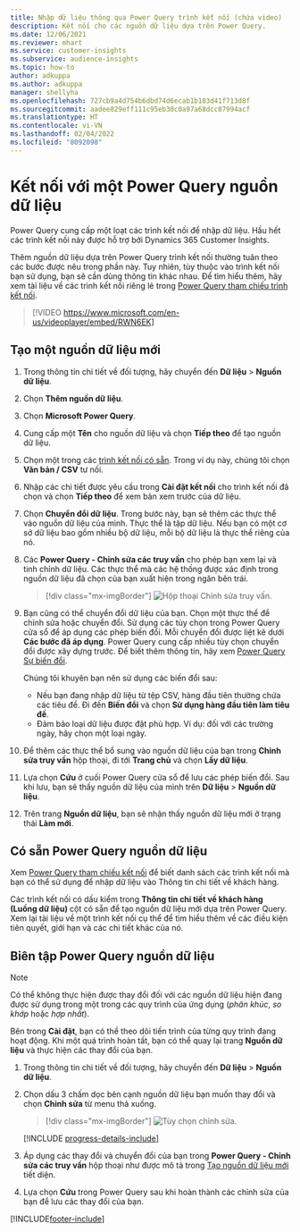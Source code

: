 ```yaml
---
title: Nhập dữ liệu thông qua Power Query trình kết nối (chứa video)
description: Kết nối cho các nguồn dữ liệu dựa trên Power Query.
ms.date: 12/06/2021
ms.reviewer: mhart
ms.service: customer-insights
ms.subservice: audience-insights
ms.topic: how-to
author: adkuppa
ms.author: adkuppa
manager: shellyha
ms.openlocfilehash: 727cb9a4d754b6dbd74d6ecab1b183d41f713d8f
ms.sourcegitcommit: aadee829eff111c95eb30c0a97a68dcc87994acf
ms.translationtype: HT
ms.contentlocale: vi-VN
ms.lasthandoff: 02/04/2022
ms.locfileid: "8092098"
---
```

# <a name="connect-to-a-power-query-data-source"></a>Kết nối với một Power Query nguồn dữ liệu

Power Query cung cấp một loạt các trình kết nối để nhập dữ liệu. Hầu hết các trình kết nối này được hỗ trợ bởi Dynamics 365 Customer Insights. 

Thêm nguồn dữ liệu dựa trên Power Query trình kết nối thường tuân theo các bước được nêu trong phần này. Tuy nhiên, tùy thuộc vào trình kết nối bạn sử dụng, bạn sẽ cần dùng thông tin khác nhau. Để tìm hiểu thêm, hãy xem tài liệu về các trình kết nối riêng lẻ trong [Power Query tham chiếu trình kết nối](/power-query/connectors/).

> [!VIDEO https://www.microsoft.com/en-us/videoplayer/embed/RWN6EK]

## <a name="create-a-new-data-source"></a>Tạo một nguồn dữ liệu mới

1. Trong thông tin chi tiết về đối tượng, hãy chuyển đến **Dữ liệu** > **Nguồn dữ liệu**.

1. Chọn **Thêm nguồn dữ liệu**.

1. Chọn **Microsoft Power Query**.

1. Cung cấp một **Tên** cho nguồn dữ liệu và chọn **Tiếp theo** để tạo nguồn dữ liệu.

1. Chọn một trong các [trình kết nối có sẵn](#available-power-query-data-sources). Trong ví dụ này, chúng tôi chọn **Văn bản / CSV** tư nối.

1. Nhập các chi tiết được yêu cầu trong **Cài đặt kết nối** cho trình kết nối đã chọn và chọn **Tiếp theo** để xem bản xem trước của dữ liệu.

1. Chọn **Chuyển đổi dữ liệu**. Trong bước này, bạn sẽ thêm các thực thể vào nguồn dữ liệu của mình. Thực thể là tập dữ liệu. Nếu bạn có một cơ sở dữ liệu bao gồm nhiều bộ dữ liệu, mỗi bộ dữ liệu là thực thể riêng của nó.

1. Các **Power Query - Chỉnh sửa các truy vấn** cho phép bạn xem lại và tinh chỉnh dữ liệu. Các thực thể mà các hệ thống được xác định trong nguồn dữ liệu đã chọn của bạn xuất hiện trong ngăn bên trái.

   > [!div class="mx-imgBorder"]
   > ![Hộp thoại Chỉnh sửa truy vấn.](media/data-manager-configure-edit-queries.png "Hộp thoại Chỉnh sửa truy vấn")

1. Bạn cũng có thể chuyển đổi dữ liệu của bạn. Chọn một thực thể để chỉnh sửa hoặc chuyển đổi. Sử dụng các tùy chọn trong Power Query cửa sổ để áp dụng các phép biến đổi. Mỗi chuyển đổi được liệt kê dưới **Các bước đã áp dụng**. Power Query cung cấp nhiều tùy chọn chuyển đổi được xây dựng trước. Để biết thêm thông tin, hãy xem [Power Query Sự biến đổi](/power-query/power-query-what-is-power-query#transformations).

   Chúng tôi khuyên bạn nên sử dụng các biến đổi sau:

   - Nếu bạn đang nhập dữ liệu từ tệp CSV, hàng đầu tiên thường chứa các tiêu đề. Đi đến **Biến đổi** và chọn **Sử dụng hàng đầu tiên làm tiêu đề**.
   - Đảm bảo loại dữ liệu được đặt phù hợp. Ví dụ: đối với các trường ngày, hãy chọn một loại ngày.

1. Để thêm các thực thể bổ sung vào nguồn dữ liệu của bạn trong **Chỉnh sửa truy vấn** hộp thoại, đi tới **Trang chủ** và chọn **Lấy dữ liệu**.

1. Lựa chọn **Cứu** ở cuối Power Query cửa sổ để lưu các phép biến đổi. Sau khi lưu, bạn sẽ thấy nguồn dữ liệu của mình trên **Dữ liệu** > **Nguồn dữ liệu**.

1. Trên trang **Nguồn dữ liệu**, bạn sẽ nhận thấy nguồn dữ liệu mới ở trạng thái **Làm mới**.

## <a name="available-power-query-data-sources"></a>Có sẵn Power Query nguồn dữ liệu

Xem [Power Query tham chiếu kết nối](/power-query/connectors/) để biết danh sách các trình kết nối mà bạn có thể sử dụng để nhập dữ liệu vào Thông tin chi tiết về khách hàng. 

Các trình kết nối có dấu kiểm trong **Thông tin chi tiết về khách hàng (Luồng dữ liệu)** cột có sẵn để tạo nguồn dữ liệu mới dựa trên Power Query. Xem lại tài liệu về một trình kết nối cụ thể để tìm hiểu thêm về các điều kiện tiên quyết, giới hạn và các chi tiết khác của nó.

## <a name="edit-power-query-data-sources"></a>Biên tập Power Query nguồn dữ liệu

> [!NOTE]
> Có thể không thực hiện được thay đổi đối với các nguồn dữ liệu hiện đang được sử dụng trong một trong các quy trình của ứng dụng (*phân khúc*, *so khớp* hoặc *hợp nhất*). 
>
> Bên trong **Cài đặt**, bạn có thể theo dõi tiến trình của từng quy trình đang hoạt động. Khi một quá trình hoàn tất, bạn có thể quay lại trang **Nguồn dữ liệu** và thực hiện các thay đổi của bạn.

1. Trong thông tin chi tiết về đối tượng, hãy chuyển đến **Dữ liệu** > **Nguồn dữ liệu**.

2. Chọn dấu 3 chấm dọc bên cạnh nguồn dữ liệu bạn muốn thay đổi và chọn **Chỉnh sửa** từ menu thả xuống.

   > [!div class="mx-imgBorder"]
   > ![Tùy chọn chỉnh sửa.](media/edit-option-data-sources.png "Tùy chọn chỉnh sửa")

   [!INCLUDE [progress-details-include](../includes/progress-details-pane.md)]
   
3. Áp dụng các thay đổi và chuyển đổi của bạn trong **Power Query - Chỉnh sửa các truy vấn** hộp thoại như được mô tả trong [Tạo nguồn dữ liệu mới](#create-a-new-data-source) tiết diện.

4. Lựa chọn **Cứu** trong Power Query sau khi hoàn thành các chỉnh sửa của bạn để lưu các thay đổi của bạn.


[!INCLUDE[footer-include](../includes/footer-banner.md)]
